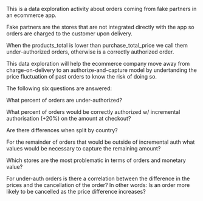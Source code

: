 This is a data exploration activity about orders coming from fake partners in an ecommerce app. 

Fake partners are the stores that are not integrated directly with the app so orders are charged to the customer upon delivery. 

When the products_total is lower than purchase_total_price we call them under-authorized orders, otherwise is a correctly authorized order. 

This data exploration will help the ecommerce company move away from charge-on-delivery to an authorize-and-capture model by undertanding the price fluctuation of past orders to know the risk of doing so.

The following six questions are answered:

What percent of orders are under-authorized?

What percent of orders would be correctly authorized w/ incremental authorisation (+20%) on the amount at checkout?

Are there differences when split by country?

For the remainder of orders that would be outside of incremental auth what values would be necessary to capture the remaining amount?

Which stores are the most problematic in terms of orders and monetary value?

For under-auth orders is there a correlation between the difference in the prices and the cancellation of the order? In other words: Is an order more likely to be cancelled as the price difference increases?
